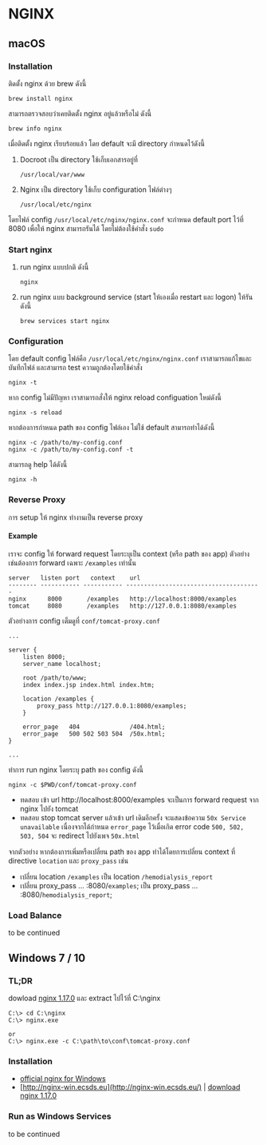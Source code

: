 # NGINX

## macOS

### Installation

ติดตั้ง nginx ด้วย brew ดังนี้

	brew install nginx

สามารถตรวจสอบว่าเคยติดตั้ง nginx อยู่แล้วหรือไม่ ดังนี้

	brew info nginx

เมื่อติดตั้ง nginx เรียบร้อยแล้ว โดย default จะมี directory กำหนดไว้ดังนี้

1. Docroot เป็น directory ใช้เก็บเอกสารอยู่ที่

	```
	/usr/local/var/www
	```

2. Nginx เป็น directory ใช้เก็บ configuration ไฟล์ต่างๆ

	```
	/usr/local/etc/nginx
	```

โดยไฟล์ config `/usr/local/etc/nginx/nginx.conf` จะกำหนด default port ไว้ที่ 8080 เพื่อให้ nginx สามารถรันได้ โดยไม่ต้องใช้คำสั่ง `sudo`

### Start nginx

1. run nginx แบบปกติ ดังนี้

	```
	nginx
	```

2. run nginx แบบ background service (start ให้เองเมื่อ restart และ logon) ให้รันดังนี้

	```
	brew services start nginx
	```


### Configuration

โดย default config ไฟล์คือ `/usr/local/etc/nginx/nginx.conf` เราสามารถแก้ไขและบันทึกไฟล์ และสามารถ test ความถูกต้องโดยใช้คำสั่ง

	nginx -t

หาก config ไม่มีปัญหา เราสามารถสั่งให้ nginx reload configuation ใหม่ดังนี้

	nginx -s reload

หากต้องการกำหนด path ของ config ไฟล์เอง ไม่ใช้ default สามารถทำได้ดังนี้

	nginx -c /path/to/my-config.conf
	nginx -c /path/to/my-config.conf -t

สามารถดู help ได้ดังนี้

	nginx -h

### Reverse Proxy

การ setup ให้ nginx ทำงานเป็น reverse proxy

#### Example

เราจะ config ให้ forward request โดยระบุเป็น context (หรือ path ของ app) ตัวอย่าง เช่นต้องการ forward เฉพาะ `/examples` เท่านั้น

	server   listen port   context    url
	-------- ----------- ----------- --------------------------------------
	nginx      8000       /examples   http://localhost:8000/examples
	tomcat     8080       /examples   http://127.0.0.1:8080/examples

ตัวอย่างการ config เต็มดูที่ `conf/tomcat-proxy.conf`

    ...
    
    server {
        listen 8000;
        server_name localhost;
        
        root /path/to/www;
        index index.jsp index.html index.htm;

        location /examples {
            proxy_pass http://127.0.0.1:8080/examples;
        }

        error_page   404              /404.html;
        error_page   500 502 503 504  /50x.html;
    }
    
    ...

ทำการ run nginx โดยระบุ path ของ config ดังนี้

	nginx -c $PWD/conf/tomcat-proxy.conf

- ทดสอบ เข้า url http://localhost:8000/examples จะเป็นการ forward request จาก nginx ไปยัง tomcat
- ทดสอบ stop tomcat server แล้วเข้า url เดิมอีกครั้ง จะแสดงข้อความ `50x Service unavailable` เนื่องจากได้กำหนด `error_page` ไว้เมื่อเกิด error code `500, 502, 503, 504` จะ redirect ไปยังเพจ `50x.html`

จากตัวอย่าง หากต้องการเพิ่มหรือเปลี่ยน path ของ app ทำได้โดยการเปลี่ยน context ที่ directive `location` และ `proxy_pass` เช่น
- เปลี่ยน location `/examples` เป็น location `/hemodialysis_report`
- เปลี่ยน proxy_pass ... :8080/`examples`; เป็น proxy_pass ... :8080/`hemodialysis_report`;

### Load Balance

to be continued


## Windows 7 / 10

### TL;DR

dowload [nginx 1.17.0](http://nginx-win.ecsds.eu/download/nginx%201.17.0.1%20Crow.zip) และ extract ไปไว้ที่ C:\nginx

	C:\> cd C:\nginx
	C:\> nginx.exe
	
	or
	C:\> nginx.exe -c C:\path\to\conf\tomcat-proxy.conf

### Installation

- [official nginx for Windows](https://nginx.org/en/docs/windows.html)
- [http://nginx-win.ecsds.eu](http://nginx-win.ecsds.eu/) | [download nginx 1.17.0](http://nginx-win.ecsds.eu/download/nginx%201.17.0.1%20Crow.zip)

### Run as Windows Services

to be continued

